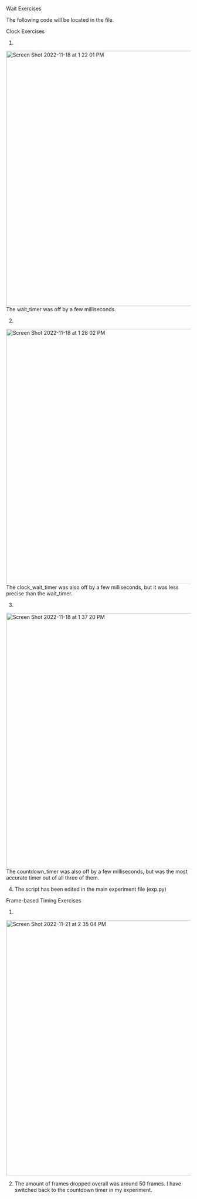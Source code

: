 Wait Exercises

The following code will be located in the file.

Clock Exercises

1.
<img width="694" alt="Screen Shot 2022-11-18 at 1 22 01 PM" src="https://user-images.githubusercontent.com/113372942/203165287-07fa088d-5996-490a-8d39-697ccc598144.png">
The wait_timer was off by a few milliseconds.

2.
<img width="694" alt="Screen Shot 2022-11-18 at 1 28 02 PM" src="https://user-images.githubusercontent.com/113372942/203165436-c01e65e2-64cc-46ad-9cd4-9d18a55732cf.png">
The clock_wait_timer was also off by a few milliseconds, but it was less precise than the wait_timer.

3.
<img width="694" alt="Screen Shot 2022-11-18 at 1 37 20 PM" src="https://user-images.githubusercontent.com/113372942/203165588-55e0d1ce-c2f4-4c49-a98b-464e9f1506d3.png">
The countdown_timer was also off by a few milliseconds, but was the most accurate timer out of all three of them.

4. The script has been edited in the main experiment file (exp.py)

Frame-based Timing Exercises

1.
<img width="694" alt="Screen Shot 2022-11-21 at 2 35 04 PM" src="https://user-images.githubusercontent.com/113372942/203165936-e8d4332c-6c12-4936-8dfb-476b16d8f267.png">

2. The amount of frames dropped overall was around 50 frames. I have switched back to the countdown timer in my experiment.
